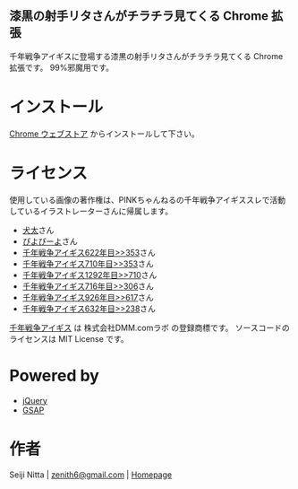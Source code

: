 漆黒の射手リタさんがチラチラ見てくる Chrome 拡張
---------------------------------------

千年戦争アイギスに登場する漆黒の射手リタさんがチラチラ見てくる Chrome 拡張です。
99%邪魔用です。


インストール
========

[Chrome ウェブストア](https://chrome.google.com/webstore/detail/ememknmjckfbganihedbodegbdddlhhl?hl=ja) からインストールして下さい。


ライセンス
========

使用している画像の著作権は、PINKちゃんねるの千年戦争アイギススレで活動しているイラストレーターさんに帰属します。

 * [犬太](http://www.pixiv.net/member_illust.php?id=1157165)さん
 * [ぴよぴーよ](http://www.pixiv.net/member.php?id=248654)さん
 * [千年戦争アイギス622年目>>353](http://kilauea.bbspink.com/test/read.cgi/mobpink/1402073611/353)さん
 * [千年戦争アイギス710年目>>353](http://kilauea.bbspink.com/test/read.cgi/mobpink/1403135687/167)さん
 * [千年戦争アイギス1292年目>>710](http://kilauea.bbspink.com/test/read.cgi/mobpink/1412817075/710)さん
 * [千年戦争アイギス716年目>>306](http://kilauea.bbspink.com/test/read.cgi/mobpink/1403185132/306)さん
 * [千年戦争アイギス926年目>>617](http://kilauea.bbspink.com/test/read.cgi/mobpink/1406703025/617)さん
 * [千年戦争アイギス632年目>>238](http://kilauea.bbspink.com/test/read.cgi/mobpink/1402235820/238)さん

[千年戦争アイギス](http://www.dmm.com/netgame_s/aigisc/) は 株式会社DMM.comラボ の登録商標です。
ソースコードのライセンスは MIT License です。


Powered by
==========

 * [jQuery](http://jquery.com/)
 * [GSAP](http://greensock.com/gsap)


作者
====

Seiji Nitta | <zenith6@gmail.com> | [Homepage](http://zenith6.github.io/)

